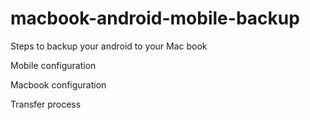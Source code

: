 # macbook-android-mobile-backup
Steps to backup your android to your Mac book

Mobile configuration

Macbook configuration


Transfer process

